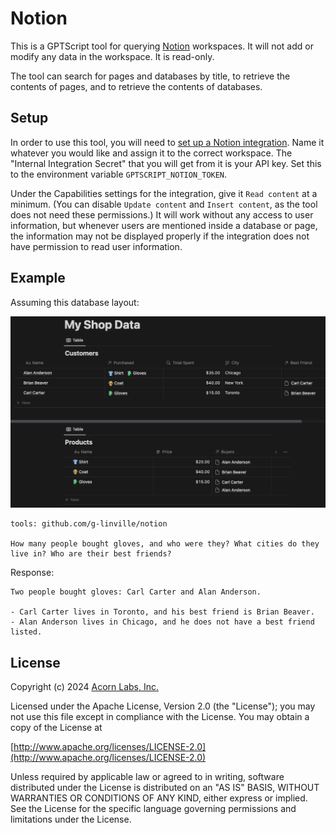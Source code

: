 # Notion

This is a GPTScript tool for querying [Notion](https://notion.so) workspaces. It will not add or modify any data in the
workspace. It is read-only.

The tool can search for pages and databases by title, to retrieve the contents of pages, and to retrieve the
contents of databases.

## Setup

In order to use this tool, you will need to [set up a Notion integration](https://www.notion.so/my-integrations).
Name it whatever you would like and assign it to the correct workspace. The "Internal Integration Secret" that you will
get from it is your API key. Set this to the environment variable `GPTSCRIPT_NOTION_TOKEN`.

Under the Capabilities settings for the integration, give it `Read content` at a minimum. (You can disable `Update
content` and `Insert content`, as the tool does not need these permissions.) It will work without any access to user
information, but whenever users are mentioned inside a database or page, the information may not be displayed
properly if the integration does not have permission to read user information.

## Example

Assuming this database layout:

![Shop database](examples/shop.png)

```
tools: github.com/g-linville/notion

How many people bought gloves, and who were they? What cities do they live in? Who are their best friends?
```

Response:

```
Two people bought gloves: Carl Carter and Alan Anderson.

- Carl Carter lives in Toronto, and his best friend is Brian Beaver.
- Alan Anderson lives in Chicago, and he does not have a best friend listed.
```

## License

Copyright (c) 2024 [Acorn Labs, Inc.](http://acorn.io)

Licensed under the Apache License, Version 2.0 (the "License");
you may not use this file except in compliance with the License.
You may obtain a copy of the License at

[http://www.apache.org/licenses/LICENSE-2.0](http://www.apache.org/licenses/LICENSE-2.0)

Unless required by applicable law or agreed to in writing, software
distributed under the License is distributed on an "AS IS" BASIS,
WITHOUT WARRANTIES OR CONDITIONS OF ANY KIND, either express or implied.
See the License for the specific language governing permissions and
limitations under the License.
